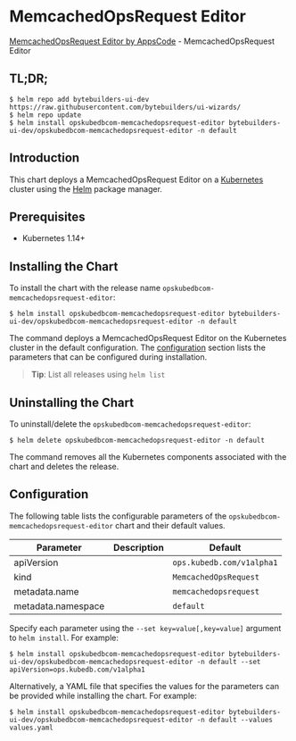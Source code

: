 # MemcachedOpsRequest Editor

[MemcachedOpsRequest Editor by AppsCode](https://byte.builders) - MemcachedOpsRequest Editor

## TL;DR;

```console
$ helm repo add bytebuilders-ui-dev https://raw.githubusercontent.com/bytebuilders/ui-wizards/
$ helm repo update
$ helm install opskubedbcom-memcachedopsrequest-editor bytebuilders-ui-dev/opskubedbcom-memcachedopsrequest-editor -n default
```

## Introduction

This chart deploys a MemcachedOpsRequest Editor on a [Kubernetes](http://kubernetes.io) cluster using the [Helm](https://helm.sh) package manager.

## Prerequisites

- Kubernetes 1.14+

## Installing the Chart

To install the chart with the release name `opskubedbcom-memcachedopsrequest-editor`:

```console
$ helm install opskubedbcom-memcachedopsrequest-editor bytebuilders-ui-dev/opskubedbcom-memcachedopsrequest-editor -n default
```

The command deploys a MemcachedOpsRequest Editor on the Kubernetes cluster in the default configuration. The [configuration](#configuration) section lists the parameters that can be configured during installation.

> **Tip**: List all releases using `helm list`

## Uninstalling the Chart

To uninstall/delete the `opskubedbcom-memcachedopsrequest-editor`:

```console
$ helm delete opskubedbcom-memcachedopsrequest-editor -n default
```

The command removes all the Kubernetes components associated with the chart and deletes the release.

## Configuration

The following table lists the configurable parameters of the `opskubedbcom-memcachedopsrequest-editor` chart and their default values.

|     Parameter      | Description |          Default          |
|--------------------|-------------|---------------------------|
| apiVersion         |             | `ops.kubedb.com/v1alpha1` |
| kind               |             | `MemcachedOpsRequest`     |
| metadata.name      |             | `memcachedopsrequest`     |
| metadata.namespace |             | `default`                 |


Specify each parameter using the `--set key=value[,key=value]` argument to `helm install`. For example:

```console
$ helm install opskubedbcom-memcachedopsrequest-editor bytebuilders-ui-dev/opskubedbcom-memcachedopsrequest-editor -n default --set apiVersion=ops.kubedb.com/v1alpha1
```

Alternatively, a YAML file that specifies the values for the parameters can be provided while
installing the chart. For example:

```console
$ helm install opskubedbcom-memcachedopsrequest-editor bytebuilders-ui-dev/opskubedbcom-memcachedopsrequest-editor -n default --values values.yaml
```
